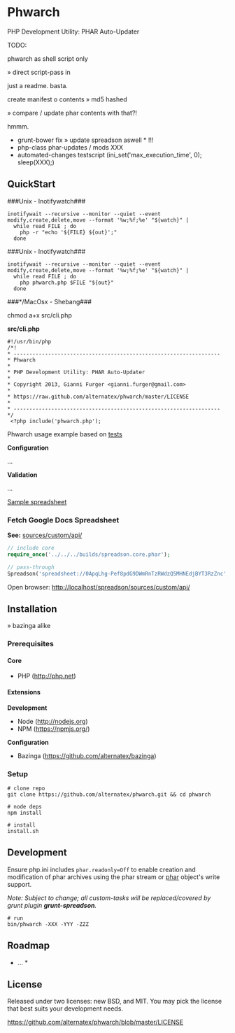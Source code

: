 Phwarch
=============

PHP Development Utility: PHAR Auto-Updater

TODO: 

phwarch as shell script only

» direct script-pass in

just a readme. basta.

create manifest o contents
» md5 hashed

» compare / update phar contents with that?!

hmmm.

- grunt-bower fix » update spreadson aswell * !!!
- php-class phar-updates / mods XXX
- automated-changes testscript (ini_set('max_execution_time', 0); sleep(XXX);)

QuickStart
-------------

###Unix - Inotifywatch###

```shell
inotifywait --recursive --monitor --quiet --event modify,create,delete,move --format '%w;%f;%e' "${watch}" |
  while read FILE ; do
    php -r "echo '${FILE} ${out}';" 
  done
```

###Unix - Inotifywatch###

```shell
inotifywait --recursive --monitor --quiet --event modify,create,delete,move --format '%w;%f;%e' "${watch}" |
  while read FILE ; do
    php phwarch.php $FILE "${out}"
  done
```


###*/MacOsx - Shebang###

chmod a+x src/cli.php

**src/cli.php**

```shell
#!/usr/bin/php
/*!
* ------------------------------------------------------------------               
* Phwarch
*
* PHP Development Utility: PHAR Auto-Updater
*
* Copyright 2013, Gianni Furger <gianni.furger@gmail.com>
* 
* https://raw.github.com/alternatex/phwarch/master/LICENSE
*
* ------------------------------------------------------------------ 
*/
 <?php include('phwarch.php');
```

Phwarch usage example based on [tests](https://github.com/alternatex/phwarch/tests/index.php)

**Configuration**

...

**Validation**

...

[Sample spreadsheet](https://docs.google.com/spreadsheet/pub?key=0ApqLhg-Pef8pdG9DWmRnTzRWdzQ5MHNEdjBYT3RzZnc&single=true&gid=0&output=html)

### Fetch Google Docs Spreadsheet

__See:__ [sources/custom/api/](http://localhost/spreadson/sources/custom/api/)

```php
// include core
require_once('../../../builds/spreadson.core.phar');

// pass-through
Spreadson('spreadsheet://0ApqLhg-Pef8pdG9DWmRnTzRWdzQ5MHNEdjBYT3RzZnc', true, 'Person');
```

Open browser: [http://localhost/spreadson/sources/custom/api/](http://localhost/spreadson/sources/custom/api/)

Installation
-------------

» bazinga alike

### Prerequisites

#### Core

* PHP (http://php.net)

#### Extensions

**Development**
* Node (http://nodejs.org)
* NPM (https://npmjs.org/)

**Configuration**

* Bazinga (https://github.com/alternatex/bazinga)

### Setup

```shell 
# clone repo
git clone https://github.com/alternatex/phwarch.git && cd phwarch

# node deps
npm install 

# install 
install.sh
```

Development
-------------

Ensure php.ini includes `phar.readonly=Off` to enable creation and modification of phar archives using the phar stream or [phar](http://php.net/manual/ru/class.phar.php) object's write support.

_Note: Subject to change; all custom-tasks will be replaced/covered by grunt plugin **grunt-spreadson**._

```shell
# run
bin/phwarch -XXX -YYY -ZZZ
```

Roadmap
-------------
- ... *

License
-------------
Released under two licenses: new BSD, and MIT. You may pick the
license that best suits your development needs.

https://github.com/alternatex/phwarch/blob/master/LICENSE
